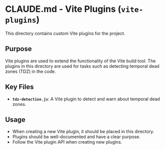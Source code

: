 # CLAUDE.md - Vite Plugins (`vite-plugins`)

This directory contains custom Vite plugins for the project.

## Purpose
Vite plugins are used to extend the functionality of the Vite build tool. The plugins in this directory are used for tasks such as detecting temporal dead zones (TDZ) in the code.

## Key Files
- **`tdz-detection.js`**: A Vite plugin to detect and warn about temporal dead zones.

## Usage
- When creating a new Vite plugin, it should be placed in this directory.
- Plugins should be well-documented and have a clear purpose.
- Follow the Vite plugin API when creating new plugins.

